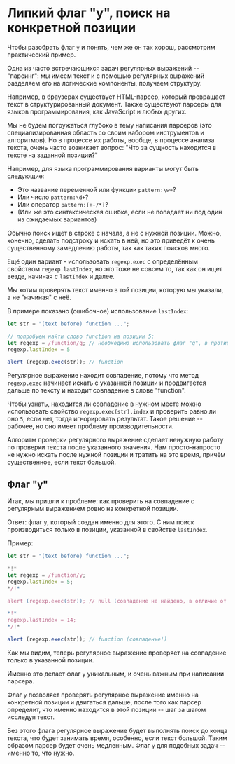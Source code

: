 
# Липкий флаг "y", поиск на конкретной позиции

Чтобы разобрать флаг `y` и понять, чем же он так хорош, рассмотрим практический пример.

Одна из часто встречающихся задач регулярных выражений -- "парсинг": мы имеем текст и с помощью регулярных выражений разделяем его на логические компоненты, получаем структуру.

Например, в браузерах существует HTML-парсер, который превращает текст в структурированный документ. Также существуют парсеры для языков программирования, как JavaScript и любых других.

Мы не будем погружаться глубоко в тему написания парсеров (это специализированная область со своим набором инструментов и алгоритмов). Но в процессе их работы, вообще, в процессе анализа текста, очень часто возникает вопрос: "Что за сущность находится в тексте на заданной позиции?"

Например, для языка программирования варианты могут быть следующие:
- Это название переменной или функции `pattern:\w+`?
- Или число `pattern:\d+`?
- Или оператор `pattern:[+-/*]`?
- (Или же это синтаксическая ошибка, если не попадает ни под один из ожидаемых вариантов)

Обычно поиск ищет в строке с начала, а не с нужной позиции. Можно, конечно, сделать подстроку и искать в ней, но это приведёт к очень существенному замедлению работы, так как таких поисков много.

Ещё один вариант - использовать `regexp.exec` с определённым свойством `regexp.lastIndex`, но это тоже не совсем то, так как он ищет везде, начиная с `lastIndex` и далее.

Мы хотим проверять текст именно в той позиции, которую мы указали, а не "начиная" с неё.

В примере показано (ошибочное) использование `lastIndex`:

```js run
let str = "(text before) function ...";

// попробуем найти слово function на позиции 5:
let regexp = /function/g; // необходимо использовать флаг "g", в противном случае свойство lastIndex будет проигнорировано
regexp.lastIndex = 5

alert (regexp.exec(str)); // function
```

Регулярное выражение находит совпадение, потому что метод `regexp.exec` начинает искать с указанной позиции и продвигается дальше по тексту и находит совпадение в слове "function".

Чтобы узнать, находится ли совпадение в нужном месте можно использовать свойство `regexp.exec(str).index` и проверить равно ли оно `5`, если нет, тогда игнорировать результат. Такое решение -- рабочее, но оно имеет проблему производительности.

Алгоритм проверки регулярного выражение сделает ненужную работу по проверки текста после указанного значения. Нам просто-напросто не нужно искать после нужной позиции и тратить на это время, причём существенное, если текст большой.

## Флаг "y"

Итак, мы пришли к проблеме: как проверить на совпадение с регулярным выражением ровно на конкретной позиции.

Ответ: флаг `y`, который создан именно для этого. С ним поиск производиться только в позиции, указанной в свойстве `lastIndex`.

Пример:

```js run
let str = "(text before) function ...";

*!*
let regexp = /function/y;
regexp.lastIndex = 5;
*/!*

alert (regexp.exec(str)); // null (совпадение не найдено, в отличие от флага "g"!)

*!*
regexp.lastIndex = 14;
*/!*

alert (regexp.exec(str)); // function (совпадение!)
```

Как мы видим, теперь регулярное выражение проверяет на совпадение только в указанной позиции.

Именно это делает флаг `y` уникальным, и очень важным при написании парсера.

Флаг `y` позволяет проверять регулярное выражение именно на конкретной позиции и двигаться дальше, после того как парсер определит, что именно находится в этой позиции -- шаг за шагом исследуя текст.

Без этого флага регулярное выражение будет выполнять поиск до конца текста, что будет занимать время, особенно, если текст большой. Таким образом парсер будет очень медленным. Флаг `y` для подобных задач -- именно то, что нужно.
